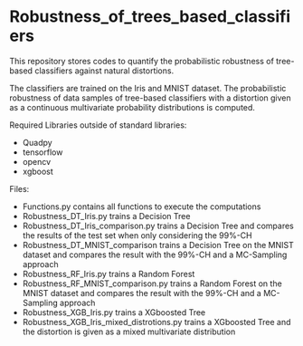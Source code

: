 # Robustness_of_trees_based_classifiers
This repository stores codes to quantify the probabilistic robustness of tree-based classifiers against natural distortions.

The classifiers are trained on the Iris and MNIST dataset. The probabilistic robustness of data samples of tree-based classifiers with a distortion given as a continuous  multivariate probability distributions is computed.

Required Libraries outside of standard libraries:

- Quadpy
- tensorflow
- opencv
- xgboost

Files: 

- Functions.py contains all functions to execute the computations
- Robustness_DT_Iris.py trains a Decision Tree 
- Robustness_DT_Iris_comparison.py trains a Decision Tree and compares the results of the test set when only considering the 99%-CH
- Robustness_DT_MNIST_comparison trains a Decision Tree on the MNIST dataset and compares the result with the 99%-CH and a MC-Sampling approach
- Robustness_RF_Iris.py trains a Random Forest 
- Robustness_RF_MNIST_comparison.py trains a Random Forest on the MNIST dataset and compares the result with the 99%-CH and a MC-Sampling approach
- Robustness_XGB_Iris.py trains a XGboosted Tree 
- Robustness_XGB_Iris_mixed_distrotions.py trains a XGboosted Tree and the distortion is given as a mixed multivariate distribution 
